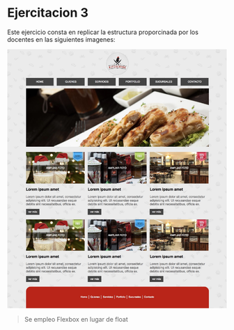 # Ejercitacion 3
Este ejercicio consta en replicar la estructura proporcinada por los docentes en las siguientes imagenes:

![Kitchening](wireframes\01_preview[full-width].jpg)

> Se empleo Flexbox en lugar de float
